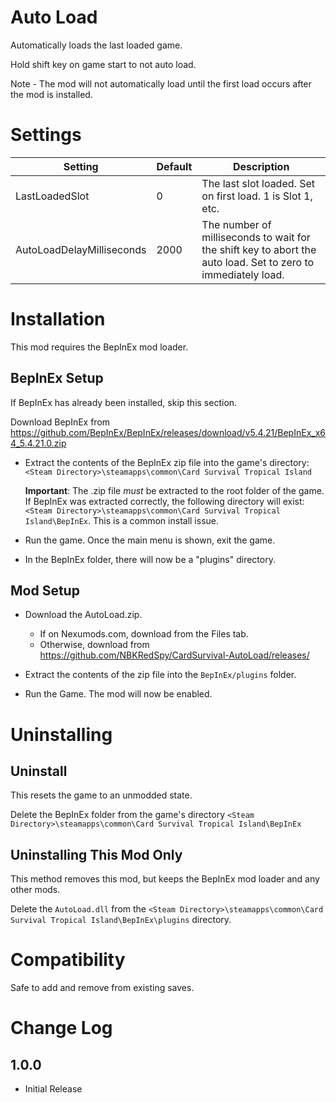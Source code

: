 # Auto Load
Automatically loads the last loaded game.

Hold shift key on game start to not auto load.

Note - The mod will not automatically load until the first load occurs after the mod is installed.

# Settings
|Setting|Default|Description|
|--|--|--|
|LastLoadedSlot|0|The last slot loaded.  Set on first load.  1 is Slot 1, etc.|
|AutoLoadDelayMilliseconds|2000|The number of milliseconds to wait for the shift key to abort the auto load.  Set to zero to immediately load.|

# Installation 
This mod requires the BepInEx mod loader.

## BepInEx Setup
If BepInEx has already been installed, skip this section.

Download BepInEx from https://github.com/BepInEx/BepInEx/releases/download/v5.4.21/BepInEx_x64_5.4.21.0.zip

* Extract the contents of the BepInEx zip file into the game's directory:
```<Steam Directory>\steamapps\common\Card Survival Tropical Island```

    __Important__:  The .zip file *must* be extracted to the root folder of the game.  If BepInEx was extracted correctly, the following directory will exist: ```<Steam Directory>\steamapps\common\Card Survival Tropical Island\BepInEx```.  This is a common install issue.

* Run the game.  Once the main menu is shown, exit the game.
    
* In the BepInEx folder, there will now be a "plugins" directory.

## Mod Setup
* Download the AutoLoad.zip.  
    * If on Nexumods.com, download from the Files tab.
    * Otherwise, download from https://github.com/NBKRedSpy/CardSurvival-AutoLoad/releases/

* Extract the contents of the zip file into the ```BepInEx/plugins``` folder.

* Run the Game.  The mod will now be enabled.

# Uninstalling

## Uninstall
This resets the game to an unmodded state.

Delete the BepInEx folder from the game's directory
```<Steam Directory>\steamapps\common\Card Survival Tropical Island\BepInEx```

## Uninstalling This Mod Only

This method removes this mod, but keeps the BepInEx mod loader and any other mods.

Delete the ```AutoLoad.dll``` from the ```<Steam Directory>\steamapps\common\Card Survival Tropical Island\BepInEx\plugins``` directory.

# Compatibility
Safe to add and remove from existing saves.

# Change Log 
## 1.0.0  
* Initial Release

